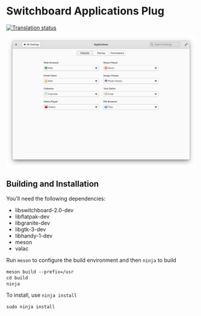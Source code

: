# Switchboard Applications Plug
[![Translation status](https://l10n.elementary.io/widgets/switchboard/-/switchboard-plug-applications/svg-badge.svg)](https://l10n.elementary.io/engage/switchboard/?utm_source=widget)

![screenshot](data/screenshot.png?raw=true)

## Building and Installation

You'll need the following dependencies:

* libswitchboard-2.0-dev
* libflatpak-dev
* libgranite-dev
* libgtk-3-dev
* libhandy-1-dev
* meson
* valac

Run `meson` to configure the build environment and then `ninja` to build

    meson build --prefix=/usr
    cd build
    ninja

To install, use `ninja install`

    sudo ninja install
